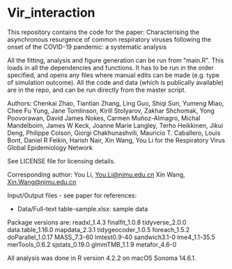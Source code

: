 # Vir_interaction
 
This repository contains the code for the paper: Characterising the asynchronous resurgence of common respiratory viruses following the onset of the COVID-19 pandemic: a systematic analysis

All the fitting, analysis and figure generation can be run from "main.R". This loads in all the dependencies and functions. It has to be run in the order specified, and opens any files where manual edits can be made (e.g. type of simulation outcome). All the code and data (which is publically available) are in the repo, and can be run directly from the master script. 

Authors: Chenkai Zhao, Tiantian Zhang, Ling Guo, Shiqi Sun, Yumeng Miao, Chee Fu Yung, Jane Tomlinson, Kirill Stolyarov, Zakhar Shchomak, Yong Poovorawan, David James Nokes, Carmen Muñoz-Almagro, Michal Mandelboim, James W Keck, Joanne Marie Langley, Terho Heikkinen, Jikui Deng, Philippe Colson, Giorgi Chakhunashvili, Mauricio T. Caballero, Louis Bont, Daniel R Feikin, Harish Nair, Xin Wang, You Li for the Respiratory Virus Global Epidemiology Network

See LICENSE file for licensing details.

Corresponding author: You Li, You.Li@njmu.edu.cn 
                      Xin Wang, Xin.Wang@njmu.edu.cn

Input/Output files - see paper for references: 
- Data/Full-text table-sample.xlsx: sample data

Package versions are: 
readxl_1.4.3
finalfit_1.0.8
tidyverse_2.0.0
data.table_1.16.0
mapdata_2.3.1
tidygeocoder_1.0.5
foreach_1.5.2
doParallel_1.0.17
MASS_7.3-60
lmtest0.9-40
sandwich3.1-0
lme4_1.1-35.5
merTools_0.6.2
sjstats_0.19.0
glmmTMB_1.1.9
metafor_4.6-0


All analysis was done in R version 4.2.2 on macOS Sonoma 14.6.1. 
